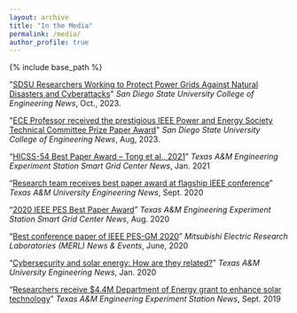 ```yaml
---
layout: archive
title: "In the Media"
permalink: /media/
author_profile: true
---
```



{% include base_path %}

"[SDSU Researchers Working to Protect Power Grids Against Natural Disasters and Cyberattacks](https://www.sdsu.edu/news/2023/10/sdsu-researchers-working-protect-power-grids-against-natural-disasters-cyberattacks?utm_source=go&utm_medium=redirect&utm_campaign=newscenter.sdsu.edu)" *San Diego State University College of Engineering News*, Oct., 2023.


"[ECE Professor received the prestigious IEEE Power and Energy Society Technical Committee Prize Paper Award](https://www.engineering.sdsu.edu/news/2023/ece-professor-ieee-power-and-energy-society-2023)" *San Diego State University College of Engineering News*, Aug, 2023.

“[HICSS-54 Best Paper Award – Tong et al., 2021](https://smartgridcenter.tamu.edu/index.php/2021/01/13/hicss-54-best-paper-award-tong-et-al-2021/)”
*Texas A&M Engineering Experiment Station Smart Grid Center News*, Jan. 2021 

“[Research team receives best paper award at flagship IEEE conference](https://engineering.tamu.edu/news/2020/09/research-team-receives-best-paper-award-at-flagship-conference.html)”
*Texas A&M University Engineering News*, Sept. 2020

“[2020 IEEE PES Best Paper Award](https://smartgridcenter.tamu.edu/index.php/2020/08/31/2020-best-paper-award/)”
*Texas A&M Engineering Experiment Station Smart Grid Center News*, Aug. 2020

“[Best conference paper of IEEE PES-GM 2020](https://www.merl.com/news/award-20200618-1319)”
*Mitsubishi Electric Research Laboratories (MERL) News & Events*, June, 2020

“[Cybersecurity and solar energy: How are they related?](https://engineering.tamu.edu/news/2020/01/cybersecurity-and-solar-energy-how-are-they-related.html)”
*Texas A&M University Engineering News*, Jan. 2020

“[Researchers receive $4.4M Department of Energy grant to enhance solar technology](https://tees.tamu.edu/news/2019/11/researchers-receive-44m-department-of-energy-grant-to-enhance-solar-technology.html)”
*Texas A&M Engineering Experiment Station News*, Sept. 2019
